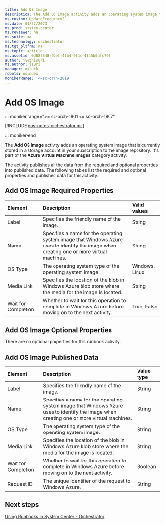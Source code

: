 ```yaml
---
title: Add OS Image
description: The Add OS Image activity adds an operating system image that is currently stored in a storage account in your subscription to the image repository.
ms.custom: UpdateFrequency2
ms.date: 04/27/2023
ms.prod: system-center
ms.reviewer: na
ms.suite: na
ms.technology: orchestrator
ms.tgt_pltfrm: na
ms.topic: article
ms.assetid: 0d88f548-97ef-4fb4-9f1c-4f45b0afc796
author: jyothisuri
ms.author: jsuri
manager: mkluck
robots: noindex
monikerRange: '<=sc-orch-2019'
---
```

# Add OS Image

::: moniker range=">= sc-orch-1801 <= sc-orch-1807"

[!INCLUDE [eos-notes-orchestrator.md](../includes/eos-notes-orchestrator.md)]

::: moniker-end

The **Add OS Image** activity adds an operating system image that is currently stored in a storage account in your subscription to the image repository. It's part of the **Azure Virtual Machine Images** category activity.

The activity publishes all the data from the required and optional properties into published data. The following tables list the required and optional properties and published data for this activity.

## Add OS Image Required Properties

| **Element**   | **Description**   | **Valid values** |
|:---|:---|:---|
| Label   | Specifies the friendly name of the image.   | String   |
| Name   | Specifies a name for the operating system image that Windows Azure uses to identify the image when creating one or more virtual machines. | String   |
| OS Type   | The operating system type of the operating system image.   | Windows, Linux   |
| Media Link   | Specifies the location of the blob in Windows Azure blob store where the media for the image is located.   | String   |
| Wait for Completion | Whether to wait for this operation to complete in Windows Azure before moving on to the next activity.   | True, False   |

## Add OS Image Optional Properties

There are no optional properties for this runbook activity.

## Add OS Image Published Data

| **Element**   | **Description**   | **Value type** |
|:---|:---|:---|
| Label   | Specifies the friendly name of the image.   | String   |
| Name   | Specifies a name for the operating system image that Windows Azure uses to identify the image when creating one or more virtual machines. | String   |
| OS Type   | The operating system type of the operating system image.   | String   |
| Media Link   | Specifies the location of the blob in Windows Azure blob store where the media for the image is located.   | String   |
| Wait for Completion | Whether to wait for this operation to complete in Windows Azure before moving on to the next activity.   | Boolean   |
| Request ID   | The unique identifier of the request to Windows Azure.   | String   |

## Next steps

[Using Runbooks in System Center - Orchestrator](design-and-build-runbooks.md)
